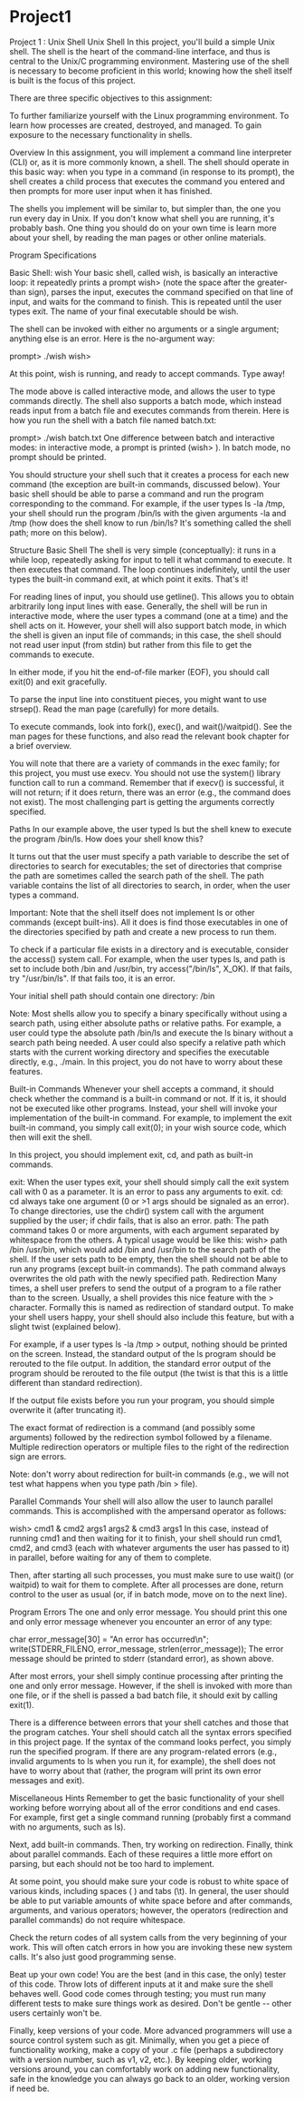 # Project1
Project 1 : Unix Shell 
Unix Shell
In this project, you'll build a simple Unix shell. The shell is the heart of the command-line interface, and thus is central to the Unix/C programming environment. Mastering use of the shell is necessary to become proficient in this world; knowing how the shell itself is built is the focus of this project.

There are three specific objectives to this assignment:

To further familiarize yourself with the Linux programming environment.
To learn how processes are created, destroyed, and managed.
To gain exposure to the necessary functionality in shells.
 

Overview
In this assignment, you will implement a command line interpreter (CLI) or, as it is more commonly known, a shell. The shell should operate in this basic way: when you type in a command (in response to its prompt), the shell creates a child process that executes the command you entered and then prompts for more user input when it has finished.

The shells you implement will be similar to, but simpler than, the one you run every day in Unix. If you don't know what shell you are running, it's probably bash. One thing you should do on your own time is learn more about your shell, by reading the man pages or other online materials.

 

Program Specifications
 

Basic Shell: wish
Your basic shell, called wish, is basically an interactive loop: it repeatedly prints a prompt wish>  (note the space after the greater-than sign), parses the input, executes the command specified on that line of input, and waits for the command to finish. This is repeated until the user types exit. The name of your final executable should be wish.

The shell can be invoked with either no arguments or a single argument; anything else is an error. Here is the no-argument way:

prompt> ./wish
wish> 
 

At this point, wish is running, and ready to accept commands. Type away!

The mode above is called interactive mode, and allows the user to type commands directly. The shell also supports a batch mode, which instead reads input from a batch file and executes commands from therein. Here is how you run the shell with a batch file named batch.txt:

prompt> ./wish batch.txt
One difference between batch and interactive modes: in interactive mode, a prompt is printed (wish> ). In batch mode, no prompt should be printed.

You should structure your shell such that it creates a process for each new command (the exception are built-in commands, discussed below). Your basic shell should be able to parse a command and run the program corresponding to the command. For example, if the user types ls -la /tmp, your shell should run the program /bin/ls with the given arguments -la and /tmp (how does the shell know to run /bin/ls? It's something called the shell path; more on this below).

Structure
Basic Shell
The shell is very simple (conceptually): it runs in a while loop, repeatedly asking for input to tell it what command to execute. It then executes that command. The loop continues indefinitely, until the user types the built-in command exit, at which point it exits. That's it!

For reading lines of input, you should use getline(). This allows you to obtain arbitrarily long input lines with ease. Generally, the shell will be run in interactive mode, where the user types a command (one at a time) and the shell acts on it. However, your shell will also support batch mode, in which the shell is given an input file of commands; in this case, the shell should not read user input (from stdin) but rather from this file to get the commands to execute.

In either mode, if you hit the end-of-file marker (EOF), you should call exit(0) and exit gracefully.

To parse the input line into constituent pieces, you might want to use strsep(). Read the man page (carefully) for more details.

To execute commands, look into fork(), exec(), and wait()/waitpid(). See the man pages for these functions, and also read the relevant book chapter for a brief overview.

You will note that there are a variety of commands in the exec family; for this project, you must use execv. You should not use the system() library function call to run a command. Remember that if execv() is successful, it will not return; if it does return, there was an error (e.g., the command does not exist). The most challenging part is getting the arguments correctly specified.

Paths
In our example above, the user typed ls but the shell knew to execute the program /bin/ls. How does your shell know this?

It turns out that the user must specify a path variable to describe the set of directories to search for executables; the set of directories that comprise the path are sometimes called the search path of the shell. The path variable contains the list of all directories to search, in order, when the user types a command.

Important: Note that the shell itself does not implement ls or other commands (except built-ins). All it does is find those executables in one of the directories specified by path and create a new process to run them.

To check if a particular file exists in a directory and is executable, consider the access() system call. For example, when the user types ls, and path is set to include both /bin and /usr/bin, try access("/bin/ls", X_OK). If that fails, try "/usr/bin/ls". If that fails too, it is an error.

Your initial shell path should contain one directory: /bin

Note: Most shells allow you to specify a binary specifically without using a search path, using either absolute paths or relative paths. For example, a user could type the absolute path /bin/ls and execute the ls binary without a search path being needed. A user could also specify a relative path which starts with the current working directory and specifies the executable directly, e.g., ./main. In this project, you do not have to worry about these features.

Built-in Commands
Whenever your shell accepts a command, it should check whether the command is a built-in command or not. If it is, it should not be executed like other programs. Instead, your shell will invoke your implementation of the built-in command. For example, to implement the exit built-in command, you simply call exit(0); in your wish source code, which then will exit the shell.

In this project, you should implement exit, cd, and path as built-in commands.

exit: When the user types exit, your shell should simply call the exit system call with 0 as a parameter. It is an error to pass any arguments to exit.
cd: cd always take one argument (0 or >1 args should be signaled as an error). To change directories, use the chdir() system call with the argument supplied by the user; if chdir fails, that is also an error.
path: The path command takes 0 or more arguments, with each argument separated by whitespace from the others. A typical usage would be like this: wish> path /bin /usr/bin, which would add /bin and /usr/bin to the search path of the shell. If the user sets path to be empty, then the shell should not be able to run any programs (except built-in commands). The path command always overwrites the old path with the newly specified path.
Redirection
Many times, a shell user prefers to send the output of a program to a file rather than to the screen. Usually, a shell provides this nice feature with the > character. Formally this is named as redirection of standard output. To make your shell users happy, your shell should also include this feature, but with a slight twist (explained below).

For example, if a user types ls -la /tmp > output, nothing should be printed on the screen. Instead, the standard output of the ls program should be rerouted to the file output. In addition, the standard error output of the program should be rerouted to the file output (the twist is that this is a little different than standard redirection).

If the output file exists before you run your program, you should simple overwrite it (after truncating it).

The exact format of redirection is a command (and possibly some arguments) followed by the redirection symbol followed by a filename. Multiple redirection operators or multiple files to the right of the redirection sign are errors.

Note: don't worry about redirection for built-in commands (e.g., we will not test what happens when you type path /bin > file).

Parallel Commands
Your shell will also allow the user to launch parallel commands. This is accomplished with the ampersand operator as follows:

wish> cmd1 & cmd2 args1 args2 & cmd3 args1
In this case, instead of running cmd1 and then waiting for it to finish, your shell should run cmd1, cmd2, and cmd3 (each with whatever arguments the user has passed to it) in parallel, before waiting for any of them to complete.

Then, after starting all such processes, you must make sure to use wait() (or waitpid) to wait for them to complete. After all processes are done, return control to the user as usual (or, if in batch mode, move on to the next line).

Program Errors
The one and only error message. You should print this one and only error message whenever you encounter an error of any type:

char error_message[30] = "An error has occurred\n";
write(STDERR_FILENO, error_message, strlen(error_message)); 
The error message should be printed to stderr (standard error), as shown above.

After most errors, your shell simply continue processing after printing the one and only error message. However, if the shell is invoked with more than one file, or if the shell is passed a bad batch file, it should exit by calling exit(1).

There is a difference between errors that your shell catches and those that the program catches. Your shell should catch all the syntax errors specified in this project page. If the syntax of the command looks perfect, you simply run the specified program. If there are any program-related errors (e.g., invalid arguments to ls when you run it, for example), the shell does not have to worry about that (rather, the program will print its own error messages and exit).

Miscellaneous Hints
Remember to get the basic functionality of your shell working before worrying about all of the error conditions and end cases. For example, first get a single command running (probably first a command with no arguments, such as ls).

Next, add built-in commands. Then, try working on redirection. Finally, think about parallel commands. Each of these requires a little more effort on parsing, but each should not be too hard to implement.

At some point, you should make sure your code is robust to white space of various kinds, including spaces ( ) and tabs (\t). In general, the user should be able to put variable amounts of white space before and after commands, arguments, and various operators; however, the operators (redirection and parallel commands) do not require whitespace.

Check the return codes of all system calls from the very beginning of your work. This will often catch errors in how you are invoking these new system calls. It's also just good programming sense.

Beat up your own code! You are the best (and in this case, the only) tester of this code. Throw lots of different inputs at it and make sure the shell behaves well. Good code comes through testing; you must run many different tests to make sure things work as desired. Don't be gentle -- other users certainly won't be.

Finally, keep versions of your code. More advanced programmers will use a source control system such as git. Minimally, when you get a piece of functionality working, make a copy of your .c file (perhaps a subdirectory with a version number, such as v1, v2, etc.). By keeping older, working versions around, you can comfortably work on adding new functionality, safe in the knowledge you can always go back to an older, working version if need be.
